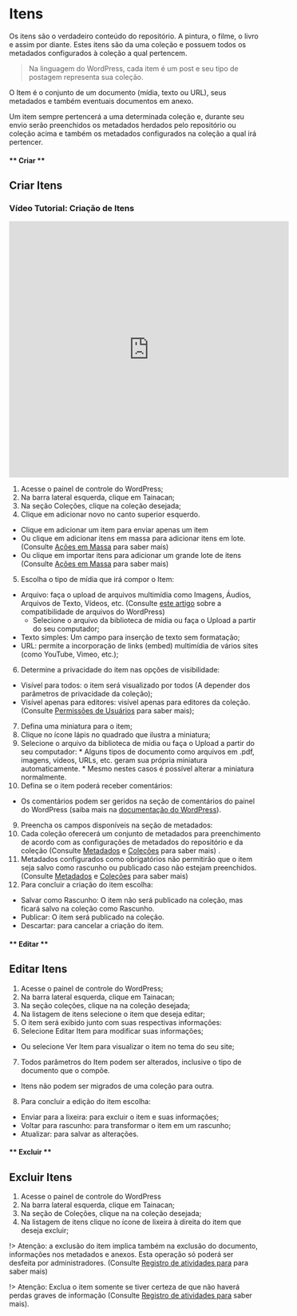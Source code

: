 # Itens

Os itens são o verdadeiro conteúdo do repositório. A pintura, o filme, o livro e assim por diante. Estes itens são da uma coleção e possuem todos os metadados configurados à coleção a qual pertencem.

> Na linguagem do WordPress, cada item é um post e seu tipo de postagem representa sua coleção.

O Item é o conjunto de um documento (mídia, texto ou URL), seus metadados e também eventuais documentos em anexo.

Um item sempre pertencerá a uma determinada coleção e, durante seu envio serão preenchidos os metadados herdados pelo repositório ou coleção acima e também os metadados configurados na coleção a qual irá pertencer.

<!-- tabs:start -->

#### ** Criar **
## Criar Itens

### Vídeo Tutorial: Criação de Itens

<iframe
    width="560"
    height="513" 
    src="https://www.youtube.com/embed/spf9qfmXU3U?start=16"
    frameborder="0"
    allow="accelerometer; autoplay; encrypted-media; gyroscope; picture-in-picture"
    allowfullscreen>
</iframe>

1. Acesse o painel de controle do WordPress;
2. Na barra lateral esquerda, clique em Tainacan;
3. Na seção Coleções, clique na coleção desejada;
4. Clique em adicionar novo no canto superior esquerdo.
  * Clique em adicionar um item para enviar apenas um item
  * Ou clique em adicionar itens em massa para adicionar itens em lote. (Consulte [Ações em Massa](/pt-br/bulk-edition) para saber mais)
  * Ou clique em importar itens para adicionar um grande lote de itens (Consulte [Ações em Massa](/pt-br/bulk-edition) para saber mais)
5. Escolha o tipo de mídia que irá compor o Item:
  * Arquivo: faça o upload de arquivos multimídia como Imagens, Áudios, Arquivos de Texto, Vídeos, etc. (Consulte [este artigo](https://imasters.com.br/back-end/como-incorporar-arquivos-de-audio-e-video-no-wordpress) sobre a compatibilidade de arquivos do WordPress)
    * Selecione o arquivo da biblioteca de mídia ou faça o Upload a partir do seu computador;
  * Texto simples: Um campo para inserção de texto sem formatação;
  * URL: permite a incorporação de links (embed) multimídia de vários sites (como YouTube, Vimeo, etc.);
6. Determine a privacidade do item nas opções de visibilidade:
  * Visível para todos: o item será visualizado por todos (A depender dos parâmetros de privacidade da coleção);
  * Visível apenas para editores: visível apenas para editores da coleção. (Consulte [Permissões de Usuários](/pt-br/user-permission) para saber mais);
7. Defina uma miniatura para o item;
  1. Clique no ícone lápis no quadrado que ilustra a miniatura;
  2. Selecione o arquivo da biblioteca de mídia ou faça o Upload a partir do seu computador:
    * Alguns tipos de documento como arquivos em .pdf, imagens, vídeos, URLs, etc. geram sua própria miniatura automaticamente.
    * Mesmo nestes casos é possível alterar a miniatura normalmente.
8. Defina se o item poderá receber comentários:
  * Os comentários podem ser geridos na seção de comentários do painel do WordPress (saiba mais na [documentação do WordPress](https://codex.wordpress.org/pt-br:Painel_Coment%C3%A1rios)).
9. Preencha os campos disponíveis na seção de metadados:
  1. Cada coleção oferecerá um conjunto de metadados para preenchimento de acordo com as configurações de metadados do repositório e da coleção (Consulte [Metadados](/pt-br/metadata) e [Coleções](/pt-br/collections) para saber mais) .
  2. Metadados configurados como obrigatórios não permitirão que o item seja salvo como rascunho ou publicado caso não estejam preenchidos. (Consulte [Metadados](/pt-br/metadata) e [Coleções](/pt-br/collections) para saber mais)
10. Para concluir a criação do item escolha:
  * Salvar como Rascunho: O item não será publicado na coleção, mas ficará salvo na coleção como Rascunho.
  * Publicar: O item será publicado na coleção.
  * Descartar: para cancelar a criação do item.

#### ** Editar **
## Editar Itens

1. Acesse o painel de controle do WordPress;
2. Na barra lateral esquerda, clique em Tainacan;
3. Na seção coleções, clique na na coleção desejada;
4. Na listagem de itens selecione o item que deseja editar;
5. O item será exibido junto com suas respectivas informações:
6. Selecione Editar Item para modificar suas informações;
  * Ou selecione Ver Item para visualizar o item no tema do seu site;
7. Todos parâmetros do Item podem ser alterados, inclusive o tipo de documento que o compõe.
  * Itens não podem ser migrados de uma coleção para outra.
8. Para concluir a edição do item escolha:
  * Enviar para a lixeira: para excluir o item e suas informações;
  * Voltar para rascunho: para transformar o item em um rascunho;
  * Atualizar: para salvar as alterações.

#### ** Excluir **
## Excluir Itens

1. Acesse o painel de controle do WordPress
2. Na barra lateral esquerda, clique em Tainacan;
3. Na seção de Coleções, clique na na coleção desejada;
4. Na listagem de itens clique no ícone de lixeira à direita do item que deseja excluir;    

  !> Atenção: a exclusão do item implica também na exclusão do documento, informações nos metadados e anexos. Esta operação só poderá ser desfeita por administradores. (Consulte [Registro de atividades para](/pt-br/activities) para saber mais)

  !> Atenção: Exclua o item somente se tiver certeza de que não haverá perdas graves de informação (Consulte [Registro de atividades para](/pt-br/activities) saber mais).

<!-- tabs:end -->